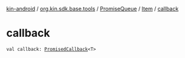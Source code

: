 [kin-android](../../../index.md) / [org.kin.sdk.base.tools](../../index.md) / [PromiseQueue](../index.md) / [Item](index.md) / [callback](./callback.md)

# callback

`val callback: `[`PromisedCallback`](../../-promised-callback/index.md)`<T>`
